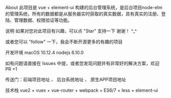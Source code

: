 About
此项目是 vue + element-ui 构建的后台管理系统，是后台项目node-elm 的管理系统，所有的数据都是从服务器实时获取的真实数据，具有真实的注册、登陆、管理数据、权限验证等功能。

说明
如果对您对此项目有兴趣，可以点 "Star" 支持一下 谢谢！ ^_^

或者您可以 "follow" 一下，我会不断开源更多的有趣的项目

开发环境 macOS 10.12.4 nodejs 6.10.0

如有问题请直接在 Issues 中提，或者您发现问题并有非常好的解决方案，欢迎 PR +1

传送门：前端项目地址 、 后台系统地址 、 原生APP项目地址

技术栈
vue2 + vuex + vue-router + webpack + ES6/7 + less + element-ui
